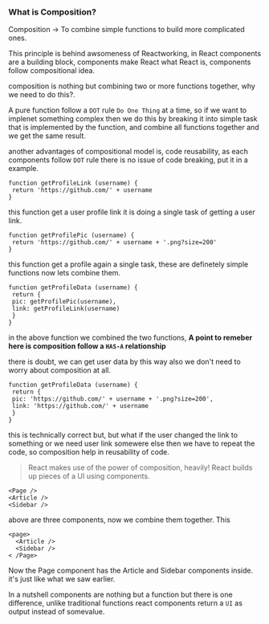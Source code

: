 ### What is Composition?

Composition -> To combine simple functions to build more complicated ones.

This principle is behind awsomeness of Reactworking, in React components are a building block, components make React what React is, components follow compositional idea.

composition is nothing but combining two or more functions together, why we need to do this?.

A pure function follow a `DOT` rule `Do One Thing` at a time, so if we want to implenet something complex then we do this by breaking it into simple task that is implemented by the function, and combine all functions together and we get the same result.

another advantages of compositional model is, code reusability, as each components follow `DOT` rule there is no issue of code breaking, put it in a example.

```
function getProfileLink (username) {
 return 'https://github.com/' + username
}

```

this function get a user profile link it is doing a single task of getting a user link.

```
function getProfilePic (username) {
 return 'https://github.com/' + username + '.png?size=200'
}

```

this function get a profile again a single task, these are definetely simple functions now lets combine them.

```
function getProfileData (username) {
 return {
 pic: getProfilePic(username),
 link: getProfileLink(username)
 }
}

```

in the above function we combined the two functions, **A point to remeber here is composition follow a `HAS-A` relationship**

there is doubt, we can get user data by this way also we don't need to worry about composition at all.

```
function getProfileData (username) {
 return {
 pic: 'https://github.com/' + username + '.png?size=200',
 link: 'https://github.com/' + username
 }
}

```

this is technically correct but, but what if the user changed the link to something or we need user link somewere else then we have to repeat the code, so composition help in reusability of code.

> React makes use of the power of composition, heavily! React builds up pieces of a UI using components.

```
<Page />
<Article />
<Sidebar />
```

above are three components, now we combine them together. This

```
<page>
  <Article />
  <Sidebar />
< /Page>

```

Now the Page component has the Article and Sidebar components inside. it's just like what we saw earlier.

In a nutshell components are nothing but a function but there is one difference, unlike traditional functions react components return a `UI` as output instead of somevalue.
